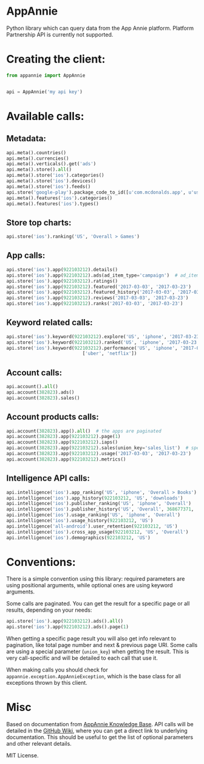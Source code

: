 # AppAnnie
Python library which can query data from the App Annie platform. Platform Partnership API is currently not supported.


# Creating the client:

```python
from appannie import AppAnnie


api = AppAnnie('my api key')

```

# Available calls:

## Metadata:

```python
api.meta().countries()
api.meta().currencies()
api.meta().verticals().get('ads')
api.meta().store().all()
api.meta().store('ios').categories()
api.meta().store('ios').devices()
api.meta().store('ios').feeds()
api.store('google-play').package_code_to_id([u'com.mcdonalds.app', u'us.com.mcdonalds.mcdordering'])
api.meta().features('ios').categories()
api.meta().features('ios').types()
```

## Store top charts:

```python
api.store('ios').ranking('US', 'Overall > Games')
```

## App calls:

```python
api.store('ios').app(922103212).details()
api.store('ios').app(922103212).ads(ad_item_type='campaign')  # ad_item_type is optional
api.store('ios').app(922103212).ratings()
api.store('ios').app(922103212).featured('2017-03-03', '2017-03-23')
api.store('ios').app(922103212).featured_history('2017-03-03', '2017-03-23')
api.store('ios').app(922103212).reviews('2017-03-03', '2017-03-23')
api.store('ios').app(922103212).ranks('2017-03-03', '2017-03-23')
```

## Keyword related calls:

```python
api.store('ios').keyword(922103212).explore('US', 'iphone', '2017-03-23', 'uber')
api.store('ios').keyword(922103212).ranked('US', 'iphone', '2017-03-23')
api.store('ios').keyword(922103212).performance('US', 'iphone', '2017-03-03', '2017-03-23',
					        ['uber', 'netflix'])
```


## Account calls:

```python
api.account().all()
api.account(382823).ads()
api.account(382823).sales()

```

## Account products calls:

```python
api.account(382823).app().all()  # the apps are paginated
api.account(382823).app(922103212).page(1)
api.account(382823).app(922103212).iaps()
api.account(382823).app(922103212).sales(union_key='sales_list')  # special parameter union_key
api.account(382823).app(922103212).usage('2017-03-03', '2017-03-23')
api.account(382823).app(922103212).metrics()
```

## Intelligence API calls:

```python
api.intelligence('ios').app_ranking('US', 'iphone', 'Overall > Books')
api.intelligence('ios').app_history(922103212, 'US', 'downloads')
api.intelligence('ios').publisher_ranking('US', 'iphone', 'Overall')
api.intelligence('ios').publisher_history('US', 'Overall', 368677371, 'revenue')
api.intelligence('ios').usage_ranking('US', 'iphone', 'Overall')
api.intelligence('ios').usage_history(922103212, 'US')
api.intelligence('all-android').user_retention(922103212, 'US')
api.intelligence('ios').cross_app_usage(922103212, 'US', 'Overall')
api.intelligence('ios').demographics(922103212, 'US')
```


# Conventions:

There is a simple convention using this library: required parameters are using positional arguments, while optional ones are using keyword arguments.

Some calls are paginated. You can get the result for a specific page or all results, depending on your needs:

```python
api.store('ios').app(922103212).ads().all()
api.store('ios').app(922103212).ads().page(1)
```

When getting a specific page result you will also get info relevant to pagination, like total page number and next & previous page URI. Some calls are using a special parameter (`union_key`) when getting the result. This is very call-specific and will be detailed to each call that use it.

When making calls you should check for ```appannie.exception.AppAnnieException```, which is the base class for all exceptions thrown by this client.

# Misc

Based on documentation from [AppAnnie Knowledge Base](https://support.appannie.com/hc/en-us/categories/202773667-API). API calls will be detailed in the [GitHub Wiki](https://github.com/webhue/appannie/wiki), where you can get a direct link to underlying documentation. This should be useful to get the list of optional parameters and other relevant details.

MIT License.
